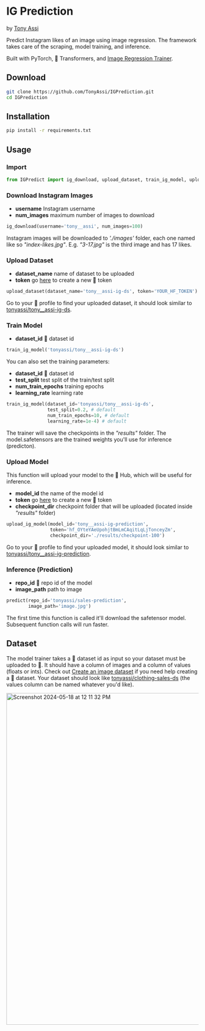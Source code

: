 # IG Prediction

by [Tony Assi](https://www.tonyassi.com/)

Predict Instagram likes of an image using image regression. The framework takes care of the scraping, model training, and inference.

Built with PyTorch, 🤗 Transformers, and [Image Regression Trainer](https://github.com/TonyAssi/ImageRegression).

## Download
```bash
git clone https://github.com/TonyAssi/IGPrediction.git
cd IGPrediction
```

## Installation
```bash
pip install -r requirements.txt
```

## Usage

### Import 
```python
from IGPredict import ig_download, upload_dataset, train_ig_model, upload_ig_model, predict_ig
```

### Download Instagram Images
- **username** Instagram username
- **num_images** maximum number of images to download
```python
ig_download(username='tony__assi', num_images=100)
```
Instagram images will be downloaded to *'./images'* folder, each one named like so *"index-likes.jpg"*. E.g. *"3-17.jpg"* is the third image and has 17 likes.

### Upload Dataset
- **dataset_name** name of dataset to be uploaded
- **token** go [here](https://huggingface.co/settings/tokens) to create a new 🤗 token
```python
upload_dataset(dataset_name='tony__assi-ig-ds', token='YOUR_HF_TOKEN')
```
Go to your  🤗 profile to find your uploaded dataset, it should look similar to [tonyassi/tony__assi-ig-ds](https://huggingface.co/datasets/tonyassi/tony__assi-ig-ds).

### Train Model
- **dataset_id** 🤗 dataset id
```python
train_ig_model('tonyassi/tony__assi-ig-ds')
```
You can also set the training parameters:
- **dataset_id** 🤗 dataset id
- **test_split** test split of the train/test split
- **num_train_epochs** training epochs
- **learning_rate** learning rate
```python
train_ig_model(dataset_id='tonyassi/tony__assi-ig-ds',
               test_split=0.2, # default
               num_train_epochs=10, # default
               learning_rate=1e-4) # default
```
The trainer will save the checkpoints in the *"results"* folder. The model.safetensors are the trained weights you'll use for inference (predicton).

### Upload Model
This function will upload your model to the 🤗 Hub, which will be useful for inference.
- **model_id** the name of the model id
- **token** go [here](https://huggingface.co/settings/tokens) to create a new 🤗 token
- **checkpoint_dir** checkpoint folder that will be uploaded (located inside *"results"* folder)
```python
upload_ig_model(model_id='tony__assi-ig-prediction',
                token='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',
                checkpoint_dir='./results/checkpoint-100')
```
Go to your 🤗 profile to find your uploaded model, it should look similar to [tonyassi/tony__assi-ig-prediction](https://huggingface.co/tonyassi/tony__assi-ig-prediction).

### Inference (Prediction)
- **repo_id** 🤗 repo id of the model
- **image_path** path to image
```python
predict(repo_id='tonyassi/sales-prediction',
        image_path='image.jpg')
```
The first time this function is called it'll download the safetensor model. Subsequent function calls will run faster.

## Dataset

The model trainer takes a 🤗 dataset id as input so your dataset must be uploaded to 🤗. It should have a column of images and a column of values (floats or ints). Check out [Create an image dataset](https://huggingface.co/docs/datasets/en/image_dataset) if you need help creating a 🤗 dataset. Your dataset should look like [tonyassi/clothing-sales-ds](https://huggingface.co/datasets/tonyassi/clothing-sales-ds) (the values column can be named whatever you'd like).

<img width="868" alt="Screenshot 2024-05-18 at 12 11 32 PM" src="https://github.com/TonyAssi/ImageRegression/assets/42156881/06ed6954-de6f-45ab-84a3-57781d39722b">
